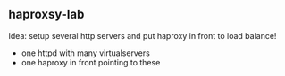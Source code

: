 haproxsy-lab
-------------

Idea: setup several http servers and put haproxy in front to load balance!

 - one httpd with many virtualservers
 - one haproxy in front pointing to these
